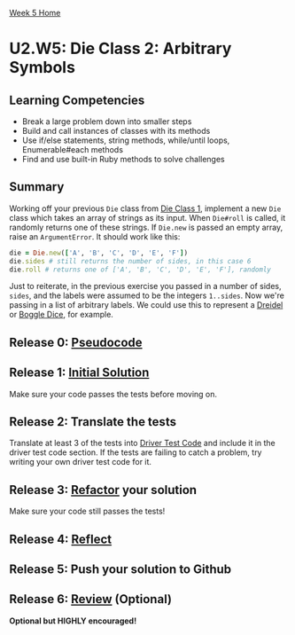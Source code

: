 [Week 5 Home](../)

# U2.W5: Die Class 2: Arbitrary Symbols

## Learning Competencies
- Break a large problem down into smaller steps
- Build and call instances of classes with its methods
- Use if/else statements, string methods, while/until loops, Enumerable#each methods
- Find and use built-in Ruby methods to solve challenges

## Summary
Working off your previous `Die` class from [Die Class 1](../1-die), implement a new `Die` class which takes an array of strings as its input.  When `Die#roll` is called, it randomly returns one of these strings.  If `Die.new` is passed an empty array, raise an `ArgumentError`.  It should work like this:

```ruby
die = Die.new(['A', 'B', 'C', 'D', 'E', 'F'])
die.sides # still returns the number of sides, in this case 6
die.roll # returns one of ['A', 'B', 'C', 'D', 'E', 'F'], randomly
```

Just to reiterate, in the previous exercise you passed in a number of sides, `sides`, and the labels were assumed to be the integers `1..sides`.  Now we're passing in a list of arbitrary labels.  We could use this to represent a [Dreidel](http://en.wikipedia.org/wiki/Dreidel) or [Boggle Dice](http://en.wikipedia.org/wiki/Boggle), for example.

## Release 0: [Pseudocode](https://github.com/Devbootcamp/phase-0-handbook/blob/master/coding-references/pseudocode.md)

## Release 1: [Initial Solution](https://github.com/Devbootcamp/phase-0-handbook/blob/master/coding-references/initial-solution.md)

Make sure your code passes the tests before moving on.

## Release 2: Translate the tests

Translate at least 3 of the tests into [Driver Test Code](https://github.com/Devbootcamp/phase-0-handbook/blob/master/coding-references/driver-code.md) and include it in the driver test code section. If the tests are failing to catch a problem, try writing your own driver test code for it.

## Release 3: [Refactor](https://github.com/Devbootcamp/phase-0-handbook/blob/master/coding-references/refactoring.md) your solution

Make sure your code still passes the tests!

## Release 4: [Reflect](https://github.com/Devbootcamp/phase-0-handbook/blob/master/coding-references/reflection-guidelines.md)

## Release 5: Push your solution to Github

## Release 6: [Review](https://github.com/Devbootcamp/phase-0-handbook/blob/master/coding-references/review.md) (Optional)
**Optional but HIGHLY encouraged!**
